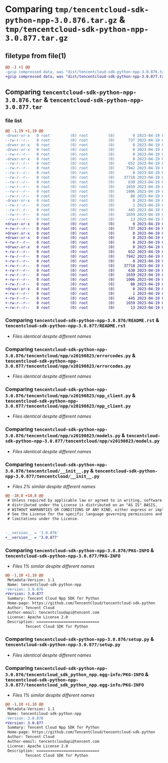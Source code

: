 # Comparing `tmp/tencentcloud-sdk-python-npp-3.0.876.tar.gz` & `tmp/tencentcloud-sdk-python-npp-3.0.877.tar.gz`

## filetype from file(1)

```diff
@@ -1 +1 @@
-gzip compressed data, was "dist/tencentcloud-sdk-python-npp-3.0.876.tar", last modified: Wed Apr 19 00:33:55 2023, max compression
+gzip compressed data, was "dist/tencentcloud-sdk-python-npp-3.0.877.tar", last modified: Wed Apr 19 09:25:16 2023, max compression
```

## Comparing `tencentcloud-sdk-python-npp-3.0.876.tar` & `tencentcloud-sdk-python-npp-3.0.877.tar`

### file list

```diff
@@ -1,19 +1,19 @@
-drwxr-xr-x   0 root         (0) root         (0)        0 2023-04-19 00:33:55.000000 tencentcloud-sdk-python-npp-3.0.876/
--rw-r--r--   0 root         (0) root         (0)      737 2023-04-19 00:33:55.000000 tencentcloud-sdk-python-npp-3.0.876/README.rst
-drwxr-xr-x   0 root         (0) root         (0)        0 2023-04-19 00:33:55.000000 tencentcloud-sdk-python-npp-3.0.876/tencentcloud/
-drwxr-xr-x   0 root         (0) root         (0)        0 2023-04-19 00:33:55.000000 tencentcloud-sdk-python-npp-3.0.876/tencentcloud/npp/
--rw-r--r--   0 root         (0) root         (0)        0 2023-04-19 00:33:55.000000 tencentcloud-sdk-python-npp-3.0.876/tencentcloud/npp/__init__.py
-drwxr-xr-x   0 root         (0) root         (0)        0 2023-04-19 00:33:55.000000 tencentcloud-sdk-python-npp-3.0.876/tencentcloud/npp/v20190823/
--rw-r--r--   0 root         (0) root         (0)      652 2023-04-19 00:33:55.000000 tencentcloud-sdk-python-npp-3.0.876/tencentcloud/npp/v20190823/errorcodes.py
--rw-r--r--   0 root         (0) root         (0)     7942 2023-04-19 00:33:55.000000 tencentcloud-sdk-python-npp-3.0.876/tencentcloud/npp/v20190823/npp_client.py
--rw-r--r--   0 root         (0) root         (0)        0 2023-04-19 00:33:55.000000 tencentcloud-sdk-python-npp-3.0.876/tencentcloud/npp/v20190823/__init__.py
--rw-r--r--   0 root         (0) root         (0)    37718 2023-04-19 00:33:55.000000 tencentcloud-sdk-python-npp-3.0.876/tencentcloud/npp/v20190823/models.py
--rw-r--r--   0 root         (0) root         (0)      630 2023-04-19 00:33:55.000000 tencentcloud-sdk-python-npp-3.0.876/tencentcloud/__init__.py
--rw-r--r--   0 root         (0) root         (0)     1659 2023-04-19 00:33:55.000000 tencentcloud-sdk-python-npp-3.0.876/PKG-INFO
--rw-r--r--   0 root         (0) root         (0)     1006 2023-04-19 00:33:55.000000 tencentcloud-sdk-python-npp-3.0.876/setup.py
--rw-r--r--   0 root         (0) root         (0)       88 2023-04-19 00:33:55.000000 tencentcloud-sdk-python-npp-3.0.876/setup.cfg
-drwxr-xr-x   0 root         (0) root         (0)        0 2023-04-19 00:33:55.000000 tencentcloud-sdk-python-npp-3.0.876/tencentcloud_sdk_python_npp.egg-info/
--rw-r--r--   0 root         (0) root         (0)        1 2023-04-19 00:33:55.000000 tencentcloud-sdk-python-npp-3.0.876/tencentcloud_sdk_python_npp.egg-info/dependency_links.txt
--rw-r--r--   0 root         (0) root         (0)      445 2023-04-19 00:33:55.000000 tencentcloud-sdk-python-npp-3.0.876/tencentcloud_sdk_python_npp.egg-info/SOURCES.txt
--rw-r--r--   0 root         (0) root         (0)     1659 2023-04-19 00:33:55.000000 tencentcloud-sdk-python-npp-3.0.876/tencentcloud_sdk_python_npp.egg-info/PKG-INFO
--rw-r--r--   0 root         (0) root         (0)       13 2023-04-19 00:33:55.000000 tencentcloud-sdk-python-npp-3.0.876/tencentcloud_sdk_python_npp.egg-info/top_level.txt
+drwxr-xr-x   0 root         (0) root         (0)        0 2023-04-19 09:25:16.000000 tencentcloud-sdk-python-npp-3.0.877/
+-rw-r--r--   0 root         (0) root         (0)      737 2023-04-19 09:25:16.000000 tencentcloud-sdk-python-npp-3.0.877/README.rst
+drwxr-xr-x   0 root         (0) root         (0)        0 2023-04-19 09:25:16.000000 tencentcloud-sdk-python-npp-3.0.877/tencentcloud/
+drwxr-xr-x   0 root         (0) root         (0)        0 2023-04-19 09:25:16.000000 tencentcloud-sdk-python-npp-3.0.877/tencentcloud/npp/
+-rw-r--r--   0 root         (0) root         (0)        0 2023-04-19 09:25:16.000000 tencentcloud-sdk-python-npp-3.0.877/tencentcloud/npp/__init__.py
+drwxr-xr-x   0 root         (0) root         (0)        0 2023-04-19 09:25:16.000000 tencentcloud-sdk-python-npp-3.0.877/tencentcloud/npp/v20190823/
+-rw-r--r--   0 root         (0) root         (0)      652 2023-04-19 09:25:16.000000 tencentcloud-sdk-python-npp-3.0.877/tencentcloud/npp/v20190823/errorcodes.py
+-rw-r--r--   0 root         (0) root         (0)     7942 2023-04-19 09:25:16.000000 tencentcloud-sdk-python-npp-3.0.877/tencentcloud/npp/v20190823/npp_client.py
+-rw-r--r--   0 root         (0) root         (0)        0 2023-04-19 09:25:16.000000 tencentcloud-sdk-python-npp-3.0.877/tencentcloud/npp/v20190823/__init__.py
+-rw-r--r--   0 root         (0) root         (0)    37718 2023-04-19 09:25:16.000000 tencentcloud-sdk-python-npp-3.0.877/tencentcloud/npp/v20190823/models.py
+-rw-r--r--   0 root         (0) root         (0)      630 2023-04-19 09:25:16.000000 tencentcloud-sdk-python-npp-3.0.877/tencentcloud/__init__.py
+-rw-r--r--   0 root         (0) root         (0)     1659 2023-04-19 09:25:16.000000 tencentcloud-sdk-python-npp-3.0.877/PKG-INFO
+-rw-r--r--   0 root         (0) root         (0)     1006 2023-04-19 09:25:16.000000 tencentcloud-sdk-python-npp-3.0.877/setup.py
+-rw-r--r--   0 root         (0) root         (0)       88 2023-04-19 09:25:16.000000 tencentcloud-sdk-python-npp-3.0.877/setup.cfg
+drwxr-xr-x   0 root         (0) root         (0)        0 2023-04-19 09:25:16.000000 tencentcloud-sdk-python-npp-3.0.877/tencentcloud_sdk_python_npp.egg-info/
+-rw-r--r--   0 root         (0) root         (0)        1 2023-04-19 09:25:16.000000 tencentcloud-sdk-python-npp-3.0.877/tencentcloud_sdk_python_npp.egg-info/dependency_links.txt
+-rw-r--r--   0 root         (0) root         (0)      445 2023-04-19 09:25:16.000000 tencentcloud-sdk-python-npp-3.0.877/tencentcloud_sdk_python_npp.egg-info/SOURCES.txt
+-rw-r--r--   0 root         (0) root         (0)     1659 2023-04-19 09:25:16.000000 tencentcloud-sdk-python-npp-3.0.877/tencentcloud_sdk_python_npp.egg-info/PKG-INFO
+-rw-r--r--   0 root         (0) root         (0)       13 2023-04-19 09:25:16.000000 tencentcloud-sdk-python-npp-3.0.877/tencentcloud_sdk_python_npp.egg-info/top_level.txt
```

### Comparing `tencentcloud-sdk-python-npp-3.0.876/README.rst` & `tencentcloud-sdk-python-npp-3.0.877/README.rst`

 * *Files identical despite different names*

### Comparing `tencentcloud-sdk-python-npp-3.0.876/tencentcloud/npp/v20190823/errorcodes.py` & `tencentcloud-sdk-python-npp-3.0.877/tencentcloud/npp/v20190823/errorcodes.py`

 * *Files identical despite different names*

### Comparing `tencentcloud-sdk-python-npp-3.0.876/tencentcloud/npp/v20190823/npp_client.py` & `tencentcloud-sdk-python-npp-3.0.877/tencentcloud/npp/v20190823/npp_client.py`

 * *Files identical despite different names*

### Comparing `tencentcloud-sdk-python-npp-3.0.876/tencentcloud/npp/v20190823/models.py` & `tencentcloud-sdk-python-npp-3.0.877/tencentcloud/npp/v20190823/models.py`

 * *Files identical despite different names*

### Comparing `tencentcloud-sdk-python-npp-3.0.876/tencentcloud/__init__.py` & `tencentcloud-sdk-python-npp-3.0.877/tencentcloud/__init__.py`

 * *Files 2% similar despite different names*

```diff
@@ -10,8 +10,8 @@
 # Unless required by applicable law or agreed to in writing, software
 # distributed under the License is distributed on an "AS IS" BASIS,
 # WITHOUT WARRANTIES OR CONDITIONS OF ANY KIND, either express or implied.
 # See the License for the specific language governing permissions and
 # limitations under the License.
 
 
-__version__ = '3.0.876'
+__version__ = '3.0.877'
```

### Comparing `tencentcloud-sdk-python-npp-3.0.876/PKG-INFO` & `tencentcloud-sdk-python-npp-3.0.877/PKG-INFO`

 * *Files 1% similar despite different names*

```diff
@@ -1,10 +1,10 @@
 Metadata-Version: 1.1
 Name: tencentcloud-sdk-python-npp
-Version: 3.0.876
+Version: 3.0.877
 Summary: Tencent Cloud Npp SDK for Python
 Home-page: https://github.com/TencentCloud/tencentcloud-sdk-python
 Author: Tencent Cloud
 Author-email: tencentcloudapi@tencent.com
 License: Apache License 2.0
 Description: ============================
         Tencent Cloud SDK for Python
```

### Comparing `tencentcloud-sdk-python-npp-3.0.876/setup.py` & `tencentcloud-sdk-python-npp-3.0.877/setup.py`

 * *Files identical despite different names*

### Comparing `tencentcloud-sdk-python-npp-3.0.876/tencentcloud_sdk_python_npp.egg-info/PKG-INFO` & `tencentcloud-sdk-python-npp-3.0.877/tencentcloud_sdk_python_npp.egg-info/PKG-INFO`

 * *Files 1% similar despite different names*

```diff
@@ -1,10 +1,10 @@
 Metadata-Version: 1.1
 Name: tencentcloud-sdk-python-npp
-Version: 3.0.876
+Version: 3.0.877
 Summary: Tencent Cloud Npp SDK for Python
 Home-page: https://github.com/TencentCloud/tencentcloud-sdk-python
 Author: Tencent Cloud
 Author-email: tencentcloudapi@tencent.com
 License: Apache License 2.0
 Description: ============================
         Tencent Cloud SDK for Python
```

